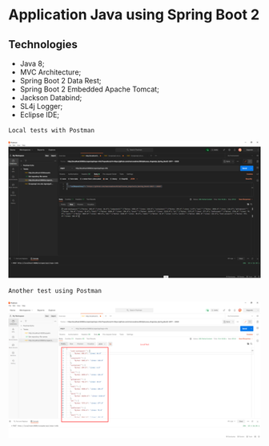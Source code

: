 # Application Java using Spring Boot 2      

## Technologies

* Java 8;
*  MVC Architecture;
* Spring Boot 2 Data Rest;
* Spring Boot 2 Embedded Apache Tomcat;
* Jackson Databind;
* SL4j Logger;
* Eclipse IDE;

```
Local tests with Postman
```
<p align="center">
  <img width="1600" src="https://github.com/marcosabreu39/spring_boot_2_application--2021/blob/master/src/main/resources/images/evidence_local_test.png">
</p>

```
Another test using Postman
```
<p align="center">
  <img width="1600" src="https://github.com/marcosabreu39/spring_boot_2_application--2021/blob/master/src/main/resources/images/scrap_api_local_test.png">
</p>
